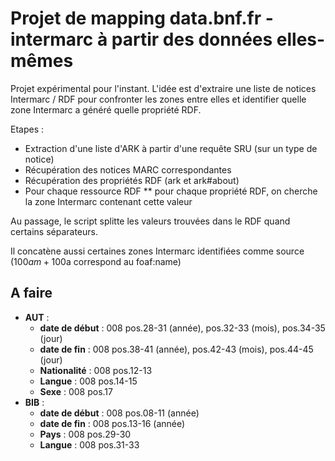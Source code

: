 ﻿# Projet de mapping data.bnf.fr - intermarc à partir des données elles-mêmes

Projet expérimental pour l'instant. L'idée est d'extraire une liste de notices Intermarc / RDF pour confronter les zones entre elles et identifier quelle zone Intermarc a généré quelle propriété RDF.

Etapes :
* Extraction d'une liste d'ARK à partir d'une requête SRU (sur un type de notice)
* Récupération des notices MARC correspondantes
* Récupération des propriétés RDF (ark et ark#about)
* Pour chaque ressource RDF
** pour chaque propriété RDF, on cherche la zone Intermarc contenant cette valeur

Au passage, le script splitte les valeurs trouvées dans le RDF quand certains séparateurs. 

Il concatène aussi certaines zones Intermarc identifiées comme source (100$am + 100$a correspond au foaf:name)

## A faire

* **AUT** : 
  * **date de début** : 008 pos.28-31 (année), pos.32-33 (mois), pos.34-35 (jour)
  * **date de fin** : 008 pos.38-41 (année), pos.42-43 (mois), pos.44-45 (jour)
  * **Nationalité** : 008 pos.12-13
  * **Langue** : 008 pos.14-15
  * **Sexe** : 008 pos.17
* **BIB** :
  * **date de début** : 008 pos.08-11 (année)
  * **date de fin** : 008 pos.13-16 (année)
  * **Pays** : 008 pos.29-30
  * **Langue** : 008 pos.31-33
